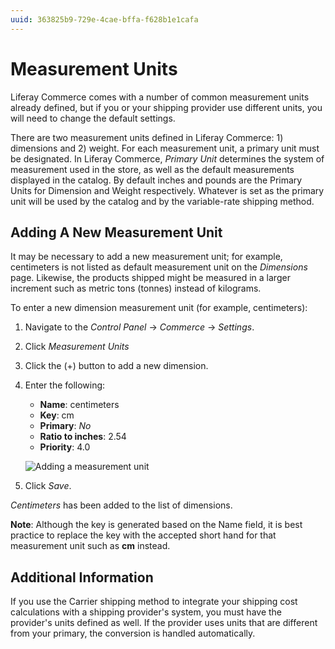 ```yaml
---
uuid: 363825b9-729e-4cae-bffa-f628b1e1cafa
---
```

# Measurement Units

Liferay Commerce comes with a number of common measurement units already defined, but if you or your shipping provider use different units, you will need to change the default settings.

There are two measurement units defined in Liferay Commerce: 1) dimensions and 2) weight. For each measurement unit, a primary unit must be designated. In Liferay Commerce, _Primary Unit_ determines the system of measurement used in the store, as well as the default measurements displayed in the catalog. By default inches and pounds are the Primary Units for Dimension and Weight respectively. Whatever is set as the primary unit will be used by the catalog and by the variable-rate shipping method.

## Adding A New Measurement Unit

It may be necessary to add a new measurement unit; for example, centimeters is not listed as default measurement unit on the _Dimensions_ page. Likewise, the products shipped might be measured in a larger increment such as metric tons (tonnes) instead of kilograms.

To enter a new dimension measurement unit (for example, centimeters):

1. Navigate to the _Control Panel_ → _Commerce_ → _Settings_.
1. Click _Measurement Units_
1. Click the (+) button to add a new dimension.
1. Enter the following:
    * **Name**: centimeters
    * **Key**: cm
    * **Primary**: _No_
    * **Ratio to inches**: 2.54
    * **Priority**: 4.0

    ![Adding a measurement unit](./measurement-units/images/01.png)

1. Click _Save_.

_Centimeters_ has been added to the list of dimensions.

**Note**: Although the key is generated based on the Name field, it is best practice to replace the key with the accepted short hand for that measurement unit such as **cm** instead.

## Additional Information

If you use the Carrier shipping method to integrate your shipping cost calculations with a shipping provider's system, you must have the provider's units defined as well. If the provider uses units that are different from your primary, the conversion is handled automatically.
